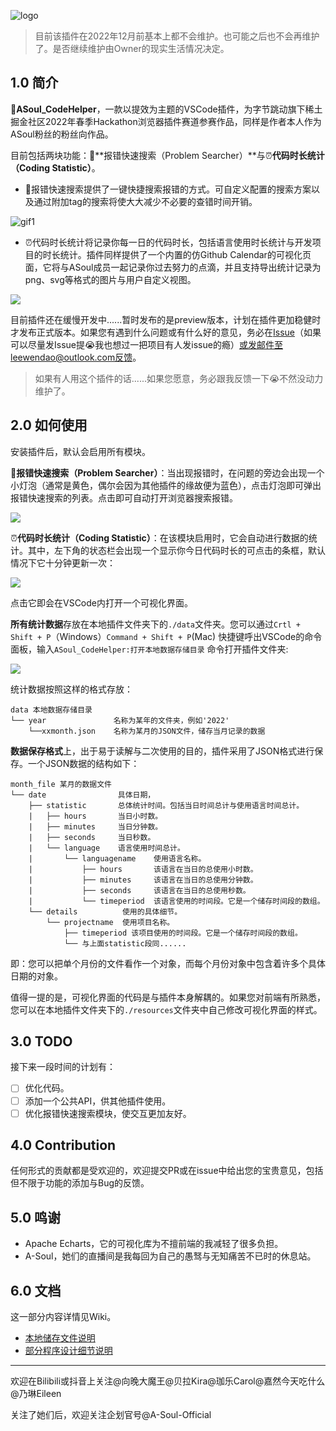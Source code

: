 
![logo](http://pic.otterdaily.cn:1126/pic/logo.jpg)

> 目前该插件在2022年12月前基本上都不会维护。也可能之后也不会再维护了。是否继续维护由Owner的现实生活情况决定。

## 1.0 简介

🎉**ASoul_CodeHelper**，一款以提效为主题的VSCode插件，为字节跳动旗下稀土掘金社区2022年春季Hackathon浏览器插件赛道参赛作品，同样是作者本人作为ASoul粉丝的粉丝向作品。

目前包括两块功能：🎈**报错快速搜索（Problem Searcher）**与⏰**代码时长统计（Coding Statistic）**。

- 🎈报错快速搜索提供了一键快捷搜索报错的方式。可自定义配置的搜索方案以及通过附加tag的搜索将使大大减少不必要的查错时间开销。

![gif1](http://pic.otterdaily.cn:1126/pic/example_problemsearcher.gif)

- ⏰代码时长统计将记录你每一日的代码时长，包括语言使用时长统计与开发项目的时长统计。插件同样提供了一个内置的仿Github Calendar的可视化页面，它将与ASoul成员一起记录你过去努力的点滴，并且支持导出统计记录为png、svg等格式的图片与用户自定义视图。

![](http://pic.otterdaily.cn:1126/pic/example_codingstatistic.gif)

目前插件还在缓慢开发中......暂时发布的是preview版本，计划在插件更加稳健时才发布正式版本。如果您有遇到什么问题或有什么好的意见，务必在[Issue](https://github.com/WendaoLee/vscode-asoul_codehelper/issues)（如果可以尽量发Issue提😭我也想过一把项目有人发issue的瘾）或发邮件至leewendao@outlook.com反馈。

> 如果有人用这个插件的话......如果您愿意，务必跟我反馈一下😭不然没动力维护了。

## 2.0 如何使用

安装插件后，默认会启用所有模块。

🎈**报错快速搜索（Problem Searcher）**：当出现报错时，在问题的旁边会出现一个小灯泡（通常是黄色，偶尔会因为其他插件的缘故便为蓝色），点击灯泡即可弹出报错快速搜索的列表。点击即可自动打开浏览器搜索报错。

![](http://pic.otterdaily.cn:1126/pic/1.jpg)

⏰**代码时长统计（Coding Statistic）**：在该模块启用时，它会自动进行数据的统计。其中，左下角的状态栏会出现一个显示你今日代码时长的可点击的条框，默认情况下它十分钟更新一次：

![](http://pic.otterdaily.cn:1126/pic/2.jpg)

点击它即会在VSCode内打开一个可视化界面。

**所有统计数据**存放在本地插件文件夹下的`./data`文件夹。您可以通过`Crtl + Shift + P`（Windows）`Command + Shift + P`(Mac) 快捷键呼出VSCode的命令面板，输入`ASoul_CodeHelper:打开本地数据存储目录` 命令打开插件文件夹:

![](http://pic.otterdaily.cn:1126/pic/3.jpg)

统计数据按照这样的格式存放：

```
data 本地数据存储目录
└── year               名称为某年的文件夹，例如'2022'
	└──xxmonth.json    名称为某月的JSON文件，储存当月记录的数据
```

**数据保存格式**上，出于易于读解与二次使用的目的，插件采用了JSON格式进行保存。一个JSON数据的结构如下：

```
month_file 某月的数据文件
└── date                具体日期，
	├── statistic       总体统计时间。包括当日时间总计与使用语言时间总计。
	|   ├── hours       当日小时数。
	|   ├── minutes     当日分钟数。
	|   ├── seconds     当日秒数。
	|   └── language    语言使用时间总计。
	|       └── languagename    使用语言名称。
	|           ├── hours       该语言在当日的总使用小时数。
	|           ├── minutes     该语言在当日的总使用分钟数。
	|           ├── seconds     该语言在当日的总使用秒数。
	|           └── timeperiod  该语言使用的时间段。它是一个储存时间段的数组。
	└── details          使用的具体细节。
	    └── projectname  使用项目名称。
	        ├── timeperiod 该项目使用的时间段。它是一个储存时间段的数组。
	        └── 与上面statistic段同......
```

即：您可以把单个月份的文件看作一个对象，而每个月份对象中包含着许多个具体日期的对象。

值得一提的是，可视化界面的代码是与插件本身解耦的。如果您对前端有所熟悉，您可以在本地插件文件夹下的`./resources`文件夹中自己修改可视化界面的样式。

## 3.0 TODO

接下来一段时间的计划有：

- [ ] 优化代码。
- [ ] 添加一个公共API，供其他插件使用。
- [ ] 优化报错快速搜索模块，使交互更加友好。

## 4.0 Contribution

任何形式的贡献都是受欢迎的，欢迎提交PR或在issue中给出您的宝贵意见，包括但不限于功能的添加与Bug的反馈。

## 5.0 鸣谢

- Apache Echarts，它的可视化库为不擅前端的我减轻了很多负担。
- A-Soul，她们的直播间是我每回为自己的愚驽与无知痛苦不已时的休息站。

## 6.0 文档

这一部分内容详情见Wiki。

- [本地储存文件说明](https://github.com/WendaoLee/vscode-asoul_codehelper/wiki/%E6%9C%AC%E5%9C%B0%E5%AD%98%E5%82%A8%E6%96%87%E4%BB%B6%E8%AF%B4%E6%98%8E)
- [部分程序设计细节说明](https://github.com/WendaoLee/vscode-asoul_codehelper/wiki/%E9%83%A8%E5%88%86%E8%AE%BE%E8%AE%A1%E8%AF%B4%E6%98%8E)

***

欢迎在Bilibili或抖音上关注@向晚大魔王@贝拉Kira@珈乐Carol@嘉然今天吃什么@乃琳Eileen

关注了她们后，欢迎关注企划官号@A-Soul-Official
